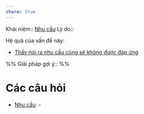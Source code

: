 ```yaml
---
share: true
---
```

Khái niệm:: [Nhu cầu](../../../1%20Th%C3%B4ng%20tin%20th%C3%A2n%20ch%E1%BB%A7/T%E1%BB%AB%20%C4%91i%E1%BB%83n/Trung%20t%C3%ADnh/Nhu%20c%E1%BA%A7u.md)
Lý do:: 

Hệ quả của vấn đề này:
- [Thấy nói ra nhu cầu cũng sẽ không được đáp ứng](../../../1%20Th%C3%B4ng%20tin%20th%C3%A2n%20ch%E1%BB%A7/Quan%20%C4%91i%E1%BB%83m,%20th%C3%A1i%20%C4%91%E1%BB%99,%20nguy%C3%AAn%20t%E1%BA%AFc%20s%E1%BB%91ng,%20%C4%91i%E1%BB%81u%20m%C3%ACnh%20th%E1%BA%A5y%20ho%E1%BA%B7c%20c%E1%BA%A3m%20nh%E1%BA%ADn/Th%E1%BA%A5y%20n%C3%B3i%20ra%20nhu%20c%E1%BA%A7u%20c%C5%A9ng%20s%E1%BA%BD%20kh%C3%B4ng%20%C4%91%C6%B0%E1%BB%A3c%20%C4%91%C3%A1p%20%E1%BB%A9ng.md)


%%
Giải pháp gợi ý:: 
%%



# Các câu hỏi
- [Nhu cầu](../../../1%20Th%C3%B4ng%20tin%20th%C3%A2n%20ch%E1%BB%A7/T%E1%BB%AB%20%C4%91i%E1%BB%83n/Trung%20t%C3%ADnh/Nhu%20c%E1%BA%A7u.md): \-


